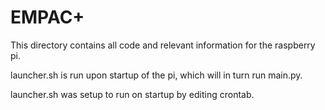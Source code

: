 # EMPAC+

This directory contains all code and relevant information for the raspberry pi. 

launcher.sh is run upon startup of the pi, which will in turn run main.py.

launcher.sh was setup to run on startup by editing crontab. 
